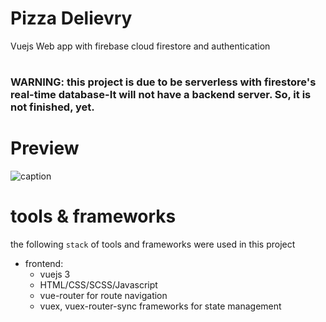 # Pizza Delievry
Vuejs Web app with firebase cloud firestore and authentication
# 
### WARNING: this project is due to be serverless with firestore's real-time database-It will not have a backend server. So, it is not finished, yet.
#
# Preview
![caption](screenshot/pizza-resturant.gif)
# 
# tools & frameworks
the following `stack` of tools and frameworks were used in this project
* frontend:
   * vuejs 3
   * HTML/CSS/SCSS/Javascript 
   * vue-router for route navigation
   * vuex, vuex-router-sync frameworks for state management
